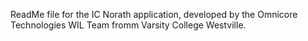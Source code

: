 ReadMe file for the IC Norath application, developed by the Omnicore Technologies WIL Team fromm Varsity College Westville.
